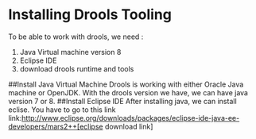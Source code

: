 # Installing Drools Tooling

To be able to work with drools, we need : 
1) Java Virtual machine version 8
2) Eclipse IDE
3) download drools runtime and tools

##Install Java Virtual Machine
Drools is working with either Oracle Java machine or OpenJDK. With the drools version we have, we can have java version 7 or 8.
##Install Eclipse IDE
After installing java, we can install eclise. You have to go to this link link:http://www.eclipse.org/downloads/packages/eclipse-ide-java-ee-developers/mars2++[eclipse download link]


